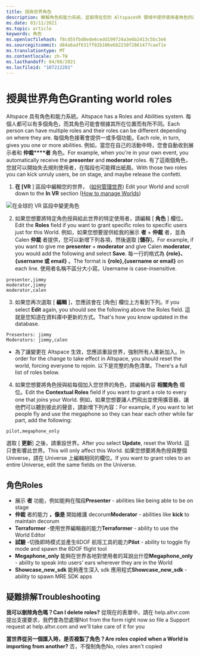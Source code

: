 ```yaml
---
title: 授與世界角色
description: 瞭解角色和能力系統，並取得在您的 AltspaceVR 領域中提供使用者角色的逐步指示。
ms.date: 03/11/2021
ms.topic: article
keywords: 角色
ms.openlocfilehash: f8cd55fbd8ede6cedd199724a3e6b2413c5bc3e6
ms.sourcegitcommit: d84a6adf631ff02b106e682238f2861477caef1e
ms.translationtype: MT
ms.contentlocale: zh-TW
ms.lasthandoff: 04/08/2021
ms.locfileid: "107212201"
---
```

# <a name="granting-world-roles"></a><span data-ttu-id="fe2a6-104">授與世界角色</span><span class="sxs-lookup"><span data-stu-id="fe2a6-104">Granting world roles</span></span>

<span data-ttu-id="fe2a6-105">Altspace 具有角色和能力系統。</span><span class="sxs-lookup"><span data-stu-id="fe2a6-105">Altspace has a Roles and Abilities system.</span></span> <span data-ttu-id="fe2a6-106">每個人都可以有多個角色，而其角色可能會根據其所在位置而有所不同。</span><span class="sxs-lookup"><span data-stu-id="fe2a6-106">Each person can have multiple roles and their roles can be different depending on where they are.</span></span> <span data-ttu-id="fe2a6-107">每個角色接著會提供一或多個功能。</span><span class="sxs-lookup"><span data-stu-id="fe2a6-107">Each role, in turn, gives you one or more abilities.</span></span> <span data-ttu-id="fe2a6-108">例如，當您在自己的活動中時，您會自動收到展示者和 **仲裁\*\*\*\*者** 角色。</span><span class="sxs-lookup"><span data-stu-id="fe2a6-108">For example, when you're in your own event, you automatically receive the **presenter** and **moderator** roles.</span></span> <span data-ttu-id="fe2a6-109">有了這兩個角色，您就可以開始失去規則使用者，在階段也可能釋出紙屑。</span><span class="sxs-lookup"><span data-stu-id="fe2a6-109">With those two roles you can kick unruly users, be on stage, and maybe release the confetti.</span></span> 

1. <span data-ttu-id="fe2a6-110">**在 [VR** ] 區段中編輯您的世界， ([如何管理世界](managing-worlds.md)) </span><span class="sxs-lookup"><span data-stu-id="fe2a6-110">Edit your World and scroll down to the **In VR** section ([How to manage Worlds](managing-worlds.md))</span></span>

![在全球的 VR 區段中變更角色](images/granting-roles.png)

2. <span data-ttu-id="fe2a6-112">如果您想要將特定角色授與給此世界的特定使用者，請編輯 [ **角色** ] 欄位。</span><span class="sxs-lookup"><span data-stu-id="fe2a6-112">Edit the **Roles** field if you want to grant specific roles to specific users just for this World.</span></span> <span data-ttu-id="fe2a6-113">例如，如果您想要提供給我的展示 **者**  +  **仲裁** 者，並為 Calen **仲裁** 者提供，您可以新增下列各項，然後選取 [**儲存**]。</span><span class="sxs-lookup"><span data-stu-id="fe2a6-113">For example, if you want to give me **presenter** + **moderator** and give Calen **moderator**, you would add the following and select **Save**.</span></span> <span data-ttu-id="fe2a6-114">每一行的格式為 **{role}、{username 或 email}** 。</span><span class="sxs-lookup"><span data-stu-id="fe2a6-114">The format is **{role},{username or email}** on each line.</span></span> <span data-ttu-id="fe2a6-115">使用者名稱不區分大小寫。</span><span class="sxs-lookup"><span data-stu-id="fe2a6-115">Username is case-insensitive.</span></span> 

```
presenter,jimmy
moderator,jimmy
moderator,calen
```

3. <span data-ttu-id="fe2a6-116">如果您再次選取 [ **編輯** ]，您應該會在 [角色] 欄位上方看到下列。</span><span class="sxs-lookup"><span data-stu-id="fe2a6-116">If you select **Edit** again, you should see the following above the Roles field.</span></span> <span data-ttu-id="fe2a6-117">這就是您知道在資料庫中更新的方式。</span><span class="sxs-lookup"><span data-stu-id="fe2a6-117">That's how you know updated in the database.</span></span>

```
Presenters: jimmy
Moderators: jimmy,calen
```

* <span data-ttu-id="fe2a6-118">為了讓變更在 Altspace 生效，您應該重設世界，強制所有人重新加入。</span><span class="sxs-lookup"><span data-stu-id="fe2a6-118">In order for the change to take effect in Altspace, you should reset the world, forcing everyone to rejoin.</span></span> <span data-ttu-id="fe2a6-119">以下是完整的角色清單。</span><span class="sxs-lookup"><span data-stu-id="fe2a6-119">There's a full list of roles below.</span></span>

4. <span data-ttu-id="fe2a6-120">如果您想要將角色授與給每個加入您世界的角色，請編輯內容 **相關角色** 欄位。</span><span class="sxs-lookup"><span data-stu-id="fe2a6-120">Edit the **Contextual Roles** field if you want to grant a role to every one that joins your World.</span></span> <span data-ttu-id="fe2a6-121">例如，如果您想要讓人們飛出並使用擴音器，讓他們可以聽到彼此的聲音，請新增下列內容：</span><span class="sxs-lookup"><span data-stu-id="fe2a6-121">For example, if you want to let people fly and use the megaphone so they can hear each other while far part, add the following:</span></span>

```
pilot,megaphone_only
```

<span data-ttu-id="fe2a6-122">選取 [ **更新**] 之後，請重設世界。</span><span class="sxs-lookup"><span data-stu-id="fe2a6-122">After you select **Update**, reset the World.</span></span> <span data-ttu-id="fe2a6-123">這只會影響此世界。</span><span class="sxs-lookup"><span data-stu-id="fe2a6-123">This will only affect this World.</span></span> <span data-ttu-id="fe2a6-124">如果您想要將角色授與整個 Universe，請在 Universe 上編輯相同的欄位。</span><span class="sxs-lookup"><span data-stu-id="fe2a6-124">If you want to grant roles to an entire Universe, edit the same fields on the Universe.</span></span> 

## <a name="roles"></a><span data-ttu-id="fe2a6-125">角色</span><span class="sxs-lookup"><span data-stu-id="fe2a6-125">Roles</span></span> 

* <span data-ttu-id="fe2a6-126">展示 **者** 功能，例如能夠在階段</span><span class="sxs-lookup"><span data-stu-id="fe2a6-126">**Presenter** - abilities like being able to be on stage</span></span>
* <span data-ttu-id="fe2a6-127">**仲裁** 者的能力 **，像是** 開始維護 decorum</span><span class="sxs-lookup"><span data-stu-id="fe2a6-127">**Moderator** - abilities like **kick** to maintain decorum</span></span>
* <span data-ttu-id="fe2a6-128">**Terraformer** -使用世界編輯器的能力</span><span class="sxs-lookup"><span data-stu-id="fe2a6-128">**Terraformer** - ability to use the World Editor</span></span>
* <span data-ttu-id="fe2a6-129">**試驗** -切換即時模式並產生6DOF 航班工具的能力</span><span class="sxs-lookup"><span data-stu-id="fe2a6-129">**Pilot** - ability to toggle fly mode and spawn the 6DOF flight tool</span></span>
* <span data-ttu-id="fe2a6-130">**Megaphone_only** 能夠在世界各地對使用者的耳說出什麼</span><span class="sxs-lookup"><span data-stu-id="fe2a6-130">**Megaphone_only** - ability to speak into users' ears wherever they are in the World</span></span>
* <span data-ttu-id="fe2a6-131">**Showcase_new_sdk** 能夠產生深入 sdk 應用程式</span><span class="sxs-lookup"><span data-stu-id="fe2a6-131">**Showcase_new_sdk** - ability to spawn MRE SDK apps</span></span>

## <a name="troubleshooting"></a><span data-ttu-id="fe2a6-132">疑難排解</span><span class="sxs-lookup"><span data-stu-id="fe2a6-132">Troubleshooting</span></span>

<span data-ttu-id="fe2a6-133">**我可以刪除角色嗎？**</span><span class="sxs-lookup"><span data-stu-id="fe2a6-133">**Can I delete roles?**</span></span>
<span data-ttu-id="fe2a6-134">從現在的表單中，請在 help.altvr.com 提出支援要求，我們會為您處理</span><span class="sxs-lookup"><span data-stu-id="fe2a6-134">Not from the form right now so file a Support request at help.altvr.com and we'll take care of it for you</span></span>

<span data-ttu-id="fe2a6-135">**當世界從另一個匯入時，是否複製了角色？**</span><span class="sxs-lookup"><span data-stu-id="fe2a6-135">**Are roles copied when a World is importing from another?**</span></span>
<span data-ttu-id="fe2a6-136">否，不復制角色</span><span class="sxs-lookup"><span data-stu-id="fe2a6-136">No, roles aren't copied</span></span>